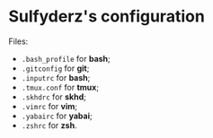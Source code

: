 # Sulfyderz's configuration

Files:
- `.bash_profile` for **bash**;
- `.gitconfig` for **git**;
- `.inputrc` for **bash**;
- `.tmux.conf` for **tmux**;
- `.skhdrc` for **skhd**;
- `.vimrc` for **vim**;
- `.yabairc` for **yabai**;
- `.zshrc` for **zsh**.
